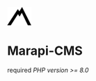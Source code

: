 
<img src="/core/assets/svg/Marapi-logo-nontext.svg" width="55"/>

# Marapi-CMS

required _PHP version >= 8.0_ 